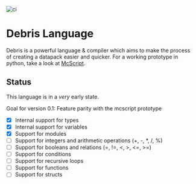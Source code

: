 ![ci](https://github.com/Inky-developer/debris/workflows/ci/badge.svg)

# Debris Language
Debris is a powerful language & compiler which aims to make the process of creating a datapack easier and quicker.
For a working prototype in python, take a look at [McScript](https://github.com/Inky-developer/mcscript).

## Status
This language is in a *very* early state. 

Goal for version 0.1: Feature parity with the mcscript prototype
  - [x] Internal support for types
  - [x] Internal support for variables
  - [x] Support for modules
  - [ ] Support for integers and arithmetic operations (+, -, *, /, %)
  - [ ] Support for booleans and relations (=, !=, <, >, <=, >=)
  - [ ] Support for conditions
  - [ ] Support for recursive loops
  - [ ] Support for functions
  - [ ] Support for structs

